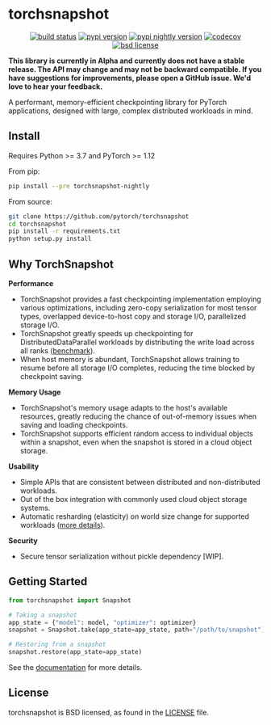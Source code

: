 # torchsnapshot

<p align="center">
<a href="https://github.com/pytorch/torchsnapshot/actions?query=branch%3Amain"><img src="https://img.shields.io/github/workflow/status/pytorch/torchsnapshot/Unit%20tests/main" alt="build status"></a>
<a href="https://pypi.org/project/torchsnapshot"><img src="https://img.shields.io/pypi/v/torchsnapshot" alt="pypi version"></a>
<a href="https://pypi.org/project/torchsnapshot-nightly"><img src="https://img.shields.io/pypi/v/torchsnapshot-nightly?label=nightly" alt="pypi nightly version"></a>
<a href="https://codecov.io/gh/pytorch/torchsnapshot"><img src="https://codecov.io/gh/pytorch/torchsnapshot/branch/main/graph/badge.svg?token=DR67Q6T7YF" alt="codecov"></a>
<a href="https://github.com/pytorch/torchsnapshot/blob/main/LICENSE"><img src="https://img.shields.io/pypi/l/torchsnapshot" alt="bsd license"></a>
</div>

**This library is currently in Alpha and currently does not have a stable release. The API may change and may not be backward compatible. If you have suggestions for improvements, please open a GitHub issue. We'd love to hear your feedback.**

A performant, memory-efficient checkpointing library for PyTorch applications, designed with large, complex distributed workloads in mind.


## Install

Requires Python >= 3.7 and PyTorch >= 1.12

From pip:

```bash
pip install --pre torchsnapshot-nightly
```

From source:

```bash
git clone https://github.com/pytorch/torchsnapshot
cd torchsnapshot
pip install -r requirements.txt
python setup.py install
```

## Why TorchSnapshot

**Performance**
- TorchSnapshot provides a fast checkpointing implementation employing various optimizations, including zero-copy serialization for most tensor types, overlapped device-to-host copy and storage I/O, parallelized storage I/O.
- TorchSnapshot greatly speeds up checkpointing for DistributedDataParallel workloads by distributing the write load across all ranks ([benchmark](https://github.com/pytorch/torchsnapshot/tree/main/benchmarks/ddp)).
- When host memory is abundant, TorchSnapshot allows training to resume before all storage I/O completes, reducing the time blocked by checkpoint saving.

**Memory Usage**
- TorchSnapshot's memory usage adapts to the host's available resources, greatly reducing the chance of out-of-memory issues when saving and loading checkpoints.
- TorchSnapshot supports efficient random access to individual objects within a snapshot, even when the snapshot is stored in a cloud object storage.

**Usability**
- Simple APIs that are consistent between distributed and non-distributed workloads.
- Out of the box integration with commonly used cloud object storage systems.
- Automatic resharding (elasticity) on world size change for supported workloads ([more details](https://pytorch.org/torchsnapshot/getting_started.html#elasticity-experimental)).

**Security**
- Secure tensor serialization without pickle dependency [WIP].


## Getting Started

```python
from torchsnapshot import Snapshot

# Taking a snapshot
app_state = {"model": model, "optimizer": optimizer}
snapshot = Snapshot.take(app_state=app_state, path="/path/to/snapshot")

# Restoring from a snapshot
snapshot.restore(app_state=app_state)
```

See the [documentation](https://pytorch.org/torchsnapshot/main/getting_started.html) for more details.


## License

torchsnapshot is BSD licensed, as found in the [LICENSE](LICENSE) file.

